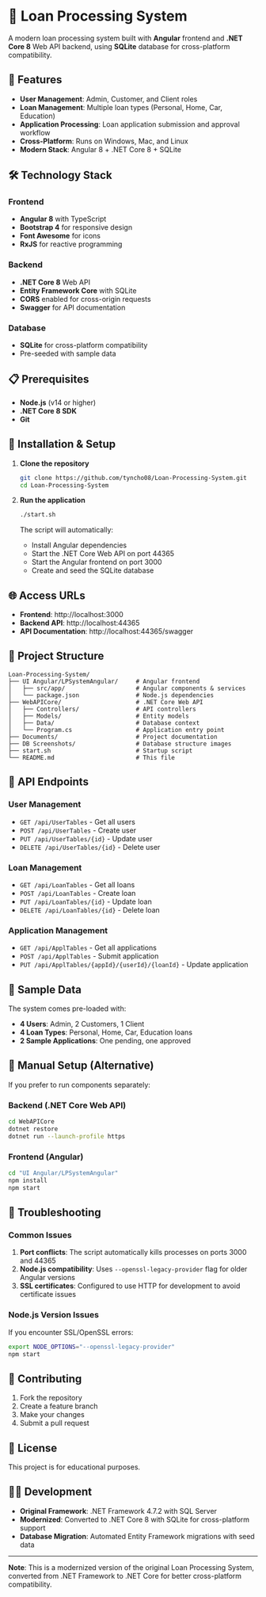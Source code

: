 # 🏦 Loan Processing System

A modern loan processing system built with **Angular** frontend and **.NET Core 8** Web API backend, using **SQLite** database for cross-platform compatibility.

## 🚀 Features

- **User Management**: Admin, Customer, and Client roles
- **Loan Management**: Multiple loan types (Personal, Home, Car, Education)
- **Application Processing**: Loan application submission and approval workflow
- **Cross-Platform**: Runs on Windows, Mac, and Linux
- **Modern Stack**: Angular 8 + .NET Core 8 + SQLite

## 🛠️ Technology Stack

### Frontend
- **Angular 8** with TypeScript
- **Bootstrap 4** for responsive design
- **Font Awesome** for icons
- **RxJS** for reactive programming

### Backend
- **.NET Core 8** Web API
- **Entity Framework Core** with SQLite
- **CORS** enabled for cross-origin requests
- **Swagger** for API documentation

### Database
- **SQLite** for cross-platform compatibility
- Pre-seeded with sample data

## 📋 Prerequisites

- **Node.js** (v14 or higher)
- **.NET Core 8 SDK**
- **Git**

## 🔧 Installation & Setup

1. **Clone the repository**
   ```bash
   git clone https://github.com/tyncho08/Loan-Processing-System.git
   cd Loan-Processing-System
   ```

2. **Run the application**
   ```bash
   ./start.sh
   ```

   The script will automatically:
   - Install Angular dependencies
   - Start the .NET Core Web API on port 44365
   - Start the Angular frontend on port 3000
   - Create and seed the SQLite database

## 🌐 Access URLs

- **Frontend**: http://localhost:3000
- **Backend API**: http://localhost:44365
- **API Documentation**: http://localhost:44365/swagger

## 📁 Project Structure

```
Loan-Processing-System/
├── UI Angular/LPSystemAngular/     # Angular frontend
│   ├── src/app/                    # Angular components & services
│   └── package.json                # Node.js dependencies
├── WebAPICore/                     # .NET Core Web API
│   ├── Controllers/                # API controllers
│   ├── Models/                     # Entity models
│   ├── Data/                       # Database context
│   └── Program.cs                  # Application entry point
├── Documents/                      # Project documentation
├── DB Screenshots/                 # Database structure images
├── start.sh                        # Startup script
└── README.md                       # This file
```

## 🎯 API Endpoints

### User Management
- `GET /api/UserTables` - Get all users
- `POST /api/UserTables` - Create user
- `PUT /api/UserTables/{id}` - Update user
- `DELETE /api/UserTables/{id}` - Delete user

### Loan Management
- `GET /api/LoanTables` - Get all loans
- `POST /api/LoanTables` - Create loan
- `PUT /api/LoanTables/{id}` - Update loan
- `DELETE /api/LoanTables/{id}` - Delete loan

### Application Management
- `GET /api/ApplTables` - Get all applications
- `POST /api/ApplTables` - Submit application
- `PUT /api/ApplTables/{appId}/{userId}/{loanId}` - Update application

## 💾 Sample Data

The system comes pre-loaded with:
- **4 Users**: Admin, 2 Customers, 1 Client
- **4 Loan Types**: Personal, Home, Car, Education loans
- **2 Sample Applications**: One pending, one approved

## 🔧 Manual Setup (Alternative)

If you prefer to run components separately:

### Backend (.NET Core Web API)
```bash
cd WebAPICore
dotnet restore
dotnet run --launch-profile https
```

### Frontend (Angular)
```bash
cd "UI Angular/LPSystemAngular"
npm install
npm start
```

## 🐛 Troubleshooting

### Common Issues

1. **Port conflicts**: The script automatically kills processes on ports 3000 and 44365
2. **Node.js compatibility**: Uses `--openssl-legacy-provider` flag for older Angular versions
3. **SSL certificates**: Configured to use HTTP for development to avoid certificate issues

### Node.js Version Issues
If you encounter SSL/OpenSSL errors:
```bash
export NODE_OPTIONS="--openssl-legacy-provider"
npm start
```

## 🤝 Contributing

1. Fork the repository
2. Create a feature branch
3. Make your changes
4. Submit a pull request

## 📄 License

This project is for educational purposes.

## 👨‍💻 Development

- **Original Framework**: .NET Framework 4.7.2 with SQL Server
- **Modernized**: Converted to .NET Core 8 with SQLite for cross-platform support
- **Database Migration**: Automated Entity Framework migrations with seed data

---

**Note**: This is a modernized version of the original Loan Processing System, converted from .NET Framework to .NET Core for better cross-platform compatibility.